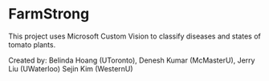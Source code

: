 # FarmStrong
This project uses Microsoft Custom Vision to classify diseases and states of tomato plants.

Created by: Belinda Hoang (UToronto), Denesh Kumar (McMasterU), Jerry Liu (UWaterloo) Sejin Kim (WesternU) 
